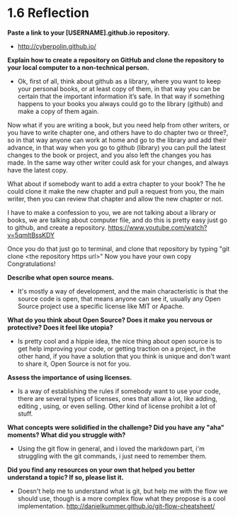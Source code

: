 # 1.6 Reflection #

**Paste a link to your [USERNAME].github.io repository.**
- http://cyberpolin.github.io/

**Explain how to create a repository on GitHub and clone the repository to your local computer to a non-technical person.**
- Ok, first of all, think about github as a library, where you want to keep your personal books, or at least copy of them, in that way you can be certain that the important information it’s safe. In that way if something happens to your books you always could go to the library (github) and make a copy of them again.

Now what if you are writing a book, but you need help from other writers, or you have to write chapter one, and others have to do chapter two or three?, so in that way anyone can work at home and go to the library and add their advance, in that way when you go to github (library) you can pull the latest changes to the book or project, and you also left the changes you has made. In the same way other writer could ask for your changes, and always have the latest copy.

What about if somebody want to add a extra chapter to your book? The he could clone it make the new chapter and pull a request from you, the main writer, then you can review that chapter and allow the new chapter or not.

I have to make a confession to you, we are not talking about a library or books, we are talking about computer file, and do this is pretty easy just go to github, and create a repository.
https://www.youtube.com/watch?v=5qmltBssKDY

Once you do that just go to terminal, and clone that repository by typing "git clone \<the repository https url\>"
Now you have your own copy Congratulations!


**Describe what open source means.**
- It's mostly a way of development, and the main characteristic is that the source code is open, that means anyone can see it, usually any Open Source project use a specific license like MIT or Apache.

**What do you think about Open Source? Does it make you nervous or protective? Does it feel like utopia?**
- Is pretty cool and a hippie idea, the nice thing about open source is to get help improving your code, or getting traction on a project, in the other hand, if you have a solution that you think is unique and don't want to share it, Open Source is not for you.

**Assess the importance of using licenses.**
- Is a way of establishing the rules if somebody want to use your code, there are several types of licenses, ones that allow a lot, like adding, editing , using, or even selling. Other kind of license prohibit a lot of stuff.

**What concepts were solidified in the challenge? Did you have any "aha" moments? What did you struggle with?**
- Using the git flow in general, and i loved the markdown part, i'm struggling with the git commands, i just need to remember them.

**Did you find any resources on your own that helped you better understand a topic? If so, please list it.**
- Doesn't help me to understand what is git, but help me with the flow we should use, though is a more complex flow what they propose is a cool implementation.
http://danielkummer.github.io/git-flow-cheatsheet/